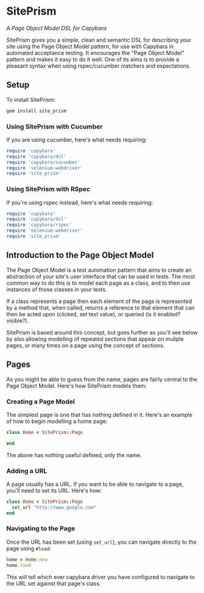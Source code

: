 # SitePrism
_A Page Object Model DSL for Capybara_

SitePrism gives you a simple, clean and semantic DSL for describing your site using the Page Object Model pattern, for use with Capybara in automated acceptance testing. It encourages the "Page Object Model" pattern and makes it easy to do it well. One of its aims is to provide a pleasant syntax when using rspec/cucumber matchers and expectations.

## Setup

To install SitePrism:

```bash
gem install site_prism
```

### Using SitePrism with Cucumber

If you are using cucumber, here's what needs requiring:

```ruby
require 'capybara'
require 'capybara/dsl'
require 'capybara/cucumber'
require 'selenium-webdriver'
require 'site_prism'
```

### Using SitePrism with RSpec

If you're using rspec instead, here's what needs requiring:

```ruby
require 'capybara'
require 'capybara/dsl'
require 'capybara/rspec'
require 'selenium-webdriver'
require 'site_prism'
```

## Introduction to the Page Object Model

The Page Object Model is a test automation pattern that aims to create
an abstraction of your site's user interface that can be used in tests.
The most common way to do this is to model each page as a class, and
to then use instances of those classes in your tests.

If a class represents a page then each element of the page is
represented by a method that, when called, returns a reference to that
element that can then be acted upon (clicked, set text value), or
queried (is it enabled? visible?).

SitePrism is based around this concept, but goes further as you'll see
below by also allowing modelling of repeated sections that appear on
muliple pages, or many times on a page using the concept of sections.

## Pages

As you might be able to guess from the name, pages are fairly central to
the Page Object Model. Here's how SitePrism models them:

### Creating a Page Model

The simplest page is one that has nothing defined in it. Here's an
example of how to begin modelling a home page:

```ruby
class Home < SitePrism::Page

end
```

The above has nothing useful defined, only the name.

### Adding a URL

A page usually has a URL. If you want to be able to navigate to a page,
you'll need to set its URL. Here's how:

```ruby
class Home < SitePrism::Page
  set_url "http://www.google.com"
end
```

### Navigating to the Page

Once the URL has been set (using `set_url`), you can navigate directly
to the page using `#load`:

```ruby
home = Home.new
home.load
```

This will tell which ever capybara driver you have configured to
navigate to the URL set against that page's class.

